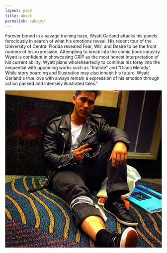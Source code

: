 ```yaml
---
layout: page
title: About
permalink: /about/
---
```


Forever bound in a savage training haze, Wyatt Garland attacks his panels ferociously in search of what his emotions reveal. His recent tour of the University of Central Florida revealed Fear, Will, and Desire to be the front runners of his expression. Attempting to break into the comic book industry Wyatt is confident in showcasing GRIP as the most honest interpretation of his current ability. Wyatt plans wholeheartedly to continue his foray into the sequential with upcoming works such as "Riptide" and "Diana Melody". While story boarding and Illustration may also inhabit his future, Wyatt Garland's true love with always remain a expression of his emotion through action packed and intensely illustrated tales."

![Wyatt Garland](/img/wyatt.jpg)
